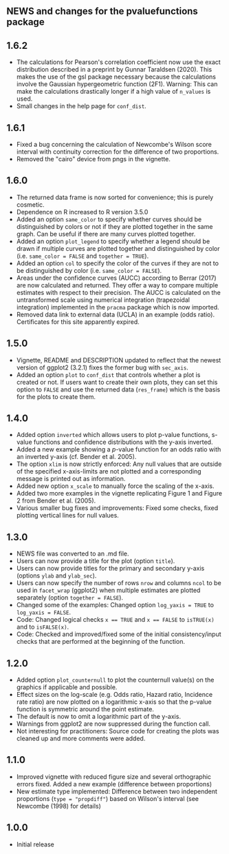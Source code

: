 ## NEWS and changes for the pvaluefunctions package

1.6.2
-------------

  * The calculations for Pearson's correlation coefficient now use the exact distribution described in a preprint by Gunnar Taraldsen (2020). This makes the use of the gsl package necessary because the calculations involve the Gaussian hypergeometric function (2F1). Warning: This can make the calculations drastically longer if a high value of `n_values` is used.
  * Small changes in the help page for `conf_dist`.

1.6.1
-------------

  * Fixed a bug concerning the calculation of Newcombe's Wilson score interval with continuity correction for the difference of two proportions.
  * Removed the "cairo" device from pngs in the vignette.

1.6.0
-------------

  * The returned data frame is now sorted for convenience; this is purely cosmetic.
  * Dependence on R increased to R version 3.5.0
  * Added an option `same_color` to specify whether curves should be distinguished by colors or not if they are plotted together in the same graph. Can be useful if there are many curves plotted together.
  * Added an option `plot_legend` to specify whether a legend should be drawn if multiple curves are plotted together and distinguished by color (i.e. `same_color = FALSE` and `together = TRUE`).
  * Added an option `col` to specify the color of the curves if they are not to be distinguished by color (i.e. `same_color = FALSE`).
  * Areas under the confidence curves (AUCC) according to Berrar (2017) are now calculated and returned. They offer a way to compare multiple estimates with respect to their precision. The AUCC is calculated on the untransformed scale using numerical integration (trapezoidal integration) implemented in the `pracma` package which is now imported.
  * Removed data link to external data (UCLA) in an example (odds ratio). Certificates for this site apparently expired.


1.5.0
-------------

  * Vignette, README and DESCRIPTION updated to reflect that the newest version of ggplot2 (3.2.1) fixes the former bug with `sec_axis`.
  * Added an option `plot` to `conf_dist` that controls whether a plot is created or not. If users want to create their own plots, they can set this option to `FALSE` and use the returned data (`res_frame`) which is the basis for the plots to create them.
  

1.4.0
-------------
  
  * Added option `inverted` which allows users to plot p-value functions, s-value functions and confidence distributions with the y-axis inverted.
  * Added a new example showing a *p*-value function for an odds ratio with an inverted y-axis (cf. Bender et al. 2005).
  * The option `xlim` is now strictly enforced: Any null values that are outside of the specified x-axis-limits are not plotted and a corresponding message is printed out as information.
  * Added new option `x_scale` to manually force the scaling of the x-axis.
  * Added two more examples in the vignette replicating Figure 1 and Figure 2 from Bender et al. (2005).
  * Various smaller bug fixes and improvements: Fixed some checks, fixed plotting vertical lines for null values.

1.3.0
-------------

  * NEWS file was converted to an .md file.
  * Users can now provide a title for the plot (option `title`).
  * Users can now provide titles for the primary and secondary y-axis (options `ylab` and `ylab_sec`).
  * Users can now specify the number of rows `nrow` and columns `ncol` to be used in `facet_wrap` (ggplot2) when multiple estimates are plotted separately (option `together = FALSE`).
  * Changed some of the examples: Changed option `log_yaxis = TRUE` to `log_yaxis = FALSE`.
  * Code: Changed logical checks `x == TRUE` and `x == FALSE` to `isTRUE(x)` and to `isFALSE(x)`.
  * Code: Checked and improved/fixed some of the initial consistency/input checks that are performed at the beginning of the function.

1.2.0
-------------

  * Added option `plot_counternull` to plot the counternull value(s) on the graphics if applicable and possible.
  * Effect sizes on the log-scale (e.g. Odds ratio, Hazard ratio, Incidence rate ratio) are now plotted on a logarithmic x-axis so that the p-value function is symmetric around the point estimate.
  * The default is now to omit a logarithmic part of the y-axis.
  * Warnings from ggplot2 are now suppressed during the function call.
  * Not interesting for practitioners: Source code for creating the plots was cleaned up and more comments were added.

1.1.0
-------------

  * Improved vignette with reduced figure size and several orthographic errors fixed. Added a new example (difference between proportions)
  * New estimate type implemented: Difference between two independent proportions (`type = "propdiff"`) based on Wilson's interval (see Newcombe (1998) for details)

1.0.0
-------------

  * Initial release
